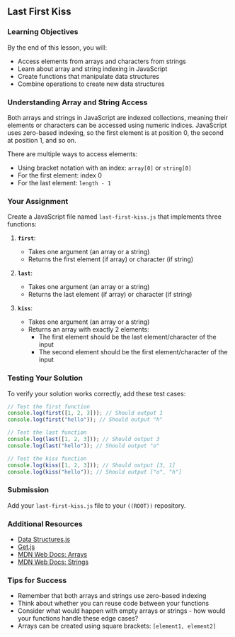 ## Last First Kiss

### Learning Objectives

By the end of this lesson, you will:

- Access elements from arrays and characters from strings
- Learn about array and string indexing in JavaScript
- Create functions that manipulate data structures
- Combine operations to create new data structures

### Understanding Array and String Access

Both arrays and strings in JavaScript are indexed collections, meaning their elements or characters can be accessed using numeric indices. JavaScript uses zero-based indexing, so the first element is at position 0, the second at position 1, and so on.

There are multiple ways to access elements:

- Using bracket notation with an index: `array[0]` or `string[0]`
- For the first element: index 0
- For the last element: `length - 1`

### Your Assignment

Create a JavaScript file named `last-first-kiss.js` that implements three functions:

1. **`first`**:

   - Takes one argument (an array or a string)
   - Returns the first element (if array) or character (if string)

2. **`last`**:

   - Takes one argument (an array or a string)
   - Returns the last element (if array) or character (if string)

3. **`kiss`**:
   - Takes one argument (an array or a string)
   - Returns an array with exactly 2 elements:
     - The first element should be the last element/character of the input
     - The second element should be the first element/character of the input

### Testing Your Solution

To verify your solution works correctly, add these test cases:

```javascript
// Test the first function
console.log(first([1, 2, 3])); // Should output 1
console.log(first("hello")); // Should output "h"

// Test the last function
console.log(last([1, 2, 3])); // Should output 3
console.log(last("hello")); // Should output "o"

// Test the kiss function
console.log(kiss([1, 2, 3])); // Should output [3, 1]
console.log(kiss("hello")); // Should output ["o", "h"]
```

### Submission

Add your `last-first-kiss.js` file to your `((ROOT))` repository.

### Additional Resources

- [Data Structures.js](https://nan-academy.github.io/js-training/examples/data-structures.js)
- [Get.js](https://nan-academy.github.io/js-training/examples/get.js)
- [MDN Web Docs: Arrays](https://developer.mozilla.org/en-US/docs/Web/JavaScript/Reference/Global_Objects/Array)
- [MDN Web Docs: Strings](https://developer.mozilla.org/en-US/docs/Web/JavaScript/Reference/Global_Objects/String)

### Tips for Success

- Remember that both arrays and strings use zero-based indexing
- Think about whether you can reuse code between your functions
- Consider what would happen with empty arrays or strings - how would your functions handle these edge cases?
- Arrays can be created using square brackets: `[element1, element2]`
